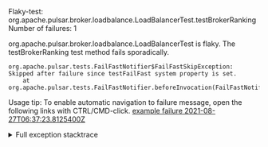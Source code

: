         
Flaky-test: org.apache.pulsar.broker.loadbalance.LoadBalancerTest.testBrokerRanking
Number of failures: 1

org.apache.pulsar.broker.loadbalance.LoadBalancerTest is flaky. The testBrokerRanking test method fails sporadically.

```
org.apache.pulsar.tests.FailFastNotifier$FailFastSkipException: Skipped after failure since testFailFast system property is set.
	at org.apache.pulsar.tests.FailFastNotifier.beforeInvocation(FailFastNotifier.java:88)

```

Usage tip: To enable automatic navigation to failure message, open the following links with CTRL/CMD-click.
[example failure 2021-08-27T06:37:23.8125400Z](https://github.com/apache/pulsar/runs/3440411059?check_suite_focus=true#step:9:415)


<details>
<summary>Full exception stacktrace</summary>
<code><pre>
org.apache.pulsar.tests.FailFastNotifier$FailFastSkipException: Skipped after failure since testFailFast system property is set.
	at org.apache.pulsar.tests.FailFastNotifier.beforeInvocation(FailFastNotifier.java:88)

</pre></code>
</details>

